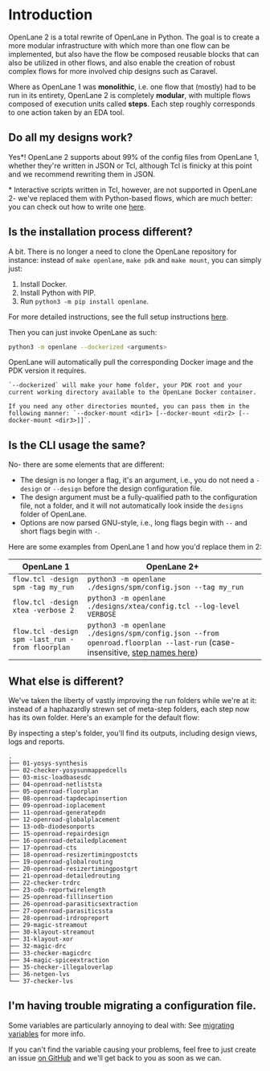 # Introduction
OpenLane 2 is a total rewrite of OpenLane in Python. The goal is to
create a more modular infrastructure with which more than one flow can be
implemented, but also have the flow be composed reusable blocks that can also be
utilized in other flows, and also enable the creation of robust complex flows
for more involved chip designs such as Caravel.

Where as OpenLane 1 was **monolithic**, i.e. one flow that (mostly) had to be run
in its entirety, OpenLane 2 is completely **modular**, with multiple flows composed of
execution units called **steps**. Each step roughly corresponds to one action
taken by an EDA tool.

## Do all my designs work?
Yes*! OpenLane 2 supports about 99% of the config files from OpenLane 1,
whether they're written in JSON or Tcl, although Tcl is finicky at this point and we recommend rewriting them in JSON.

\* Interactive scripts written in Tcl, however, are not supported in OpenLane 2-
we've replaced them with Python-based flows, which are much better: you can
check out how to write one [here](../writing_custom_flows.md).

## Is the installation process different?
A bit. There is no longer a need to clone the OpenLane repository for instance:
instead of `make openlane`, `make pdk` and `make mount`, you can simply just:

1. Install Docker.
2. Install Python with PIP.
3. Run `python3 -m pip install openlane`.

For more detailed instructions, see the full setup instructions [here](../../getting_started/docker_installation/index.md).

Then you can just invoke OpenLane as such:

```sh
python3 -m openlane --dockerized <arguments>
```

OpenLane will automatically pull the corresponding Docker image and the
PDK version it requires.

```{warning}
`--dockerized` will make your home folder, your PDK root and your current working directory available to the OpenLane Docker container.

If you need any other directories mounted, you can pass them in the following manner: `--docker-mount <dir1> [--docker-mount <dir2> [--docker-mount <dir3>]]`.
```

## Is the CLI usage the same?
No- there are some elements that are different:

* The design is no longer a flag, it's an argument, i.e., you do not need a `-design` or `--design` before the design configuration file.
* The design argument must be a fully-qualified path to the configuration file, not a folder, and it will not automatically look inside the `designs` folder of OpenLane.
* Options are now parsed GNU-style, i.e., long flags begin with `--` and short flags begin with `-`.

Here are some examples from OpenLane 1 and how you'd replace them in 2:

| OpenLane 1 | OpenLane 2+ |
| - | - |
| `flow.tcl -design spm -tag my_run` | `python3 -m openlane ./designs/spm/config.json --tag my_run`
| `flow.tcl -design xtea -verbose 2` | `python3 -m openlane ./designs/xtea/config.tcl --log-level VERBOSE` |
| `flow.tcl -design spm -last_run -from floorplan` | `python3 -m openlane ./designs/spm/config.json --from openroad.floorplan --last-run` (case-insensitive, [step names here](../../reference/flow_config_vars.md#classic)) |

## What else is different?
We've taken the liberty of vastly improving the run folders while we're at it:
instead of a haphazardly strewn set of meta-step folders, each step now has its
own folder. Here's an example for the default flow:

By inspecting a step's folder, you'll find its outputs, including design views,
logs and reports.

```
.
├── 01-yosys-synthesis
├── 02-checker-yosysunmappedcells
├── 03-misc-loadbasesdc
├── 04-openroad-netliststa
├── 05-openroad-floorplan
├── 08-openroad-tapdecapinsertion
├── 09-openroad-ioplacement
├── 11-openroad-generatepdn
├── 12-openroad-globalplacement
├── 13-odb-diodesonports
├── 15-openroad-repairdesign
├── 16-openroad-detailedplacement
├── 17-openroad-cts
├── 18-openroad-resizertimingpostcts
├── 19-openroad-globalrouting
├── 20-openroad-resizertimingpostgrt
├── 21-openroad-detailedrouting
├── 22-checker-trdrc
├── 23-odb-reportwirelength
├── 25-openroad-fillinsertion
├── 26-openroad-parasiticsextraction
├── 27-openroad-parasiticssta
├── 28-openroad-irdropreport
├── 29-magic-streamout
├── 30-klayout-streamout
├── 31-klayout-xor
├── 32-magic-drc
├── 33-checker-magicdrc
├── 34-magic-spiceextraction
├── 35-checker-illegaloverlap
├── 36-netgen-lvs
└── 37-checker-lvs
```

## I'm having trouble migrating a configuration file.
Some variables are particularly annoying to deal with: See [migrating variables](./variables.md) for more info.

If you can't find the variable causing your problems, feel free to just create
an issue [on GitHub](https://github.com/efabless/openlane2/issues/new) and
we'll get back to you as soon as we can.